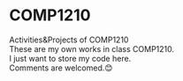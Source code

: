# COMP1210
Activities&Projects of COMP1210
<br />
These are my own works in class COMP1210.
<br />
I just want to store my code here.
<br />
Comments are welcomed.:blush:
